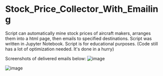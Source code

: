 # Stock_Price_Collector_With_Emailing
Script can automatically mine stock prices of aircraft makers, arranges them into a html page, then emails to specified destinations.
Script was written in Jupyter Notebook.
Script is for educational purposes.
(Code still has a lot of optimization needed. It's done in a hurry)

Screenshots of delivered emails below:
![image](https://user-images.githubusercontent.com/95084188/206928296-7b9c759b-7519-4676-a5a1-53e7de587a73.png)

![image](https://user-images.githubusercontent.com/95084188/206928320-4d7d3cfa-f475-47ca-bf93-3559217909c5.png)

